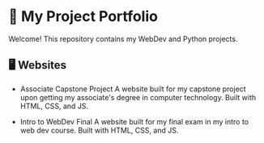 # 💼 My Project Portfolio

Welcome! This repository contains my WebDev and Python projects. 

## 🖥️ Websites 

- Associate Capstone Project
A website built for my capstone project upon getting my associate's degree in computer technology. Built with HTML, CSS, and JS.

- Intro to WebDev Final
A website built for my final exam in my intro to web dev course. Built with HTML, CSS, and JS. 

